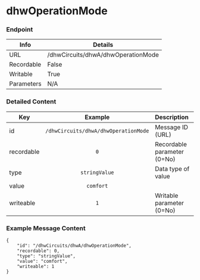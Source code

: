 # dhwOperationMode



### Endpoint

| Info  | Details |
| ------------- | ------------- |
| URL   | /dhwCircuits/dhwA/dhwOperationMode   |
| Recordable   | False   |
| Writable   | True   |
| Parameters  | N/A |

### Detailed Content

|  Key  | Example | Description |
| ------------- | :------: | :------------------------------ |
|  id | `/dhwCircuits/dhwA/dhwOperationMode` | Message ID (URL) |
|  recordable | `0` | Recordable parameter (0=No) |
|  type | `stringValue` | Data type of value |
|  value | `comfort` |  |
|  writeable | `1` | Writable parameter (0=No) |



### Example Message Content
```
{
    "id": "/dhwCircuits/dhwA/dhwOperationMode",
    "recordable": 0,
    "type": "stringValue",
    "value": "comfort",
    "writeable": 1
}
```
